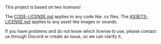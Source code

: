 This project is based on two licenses!

The [CODE-LICENSE.md](CODE-LICENSE.md) applies to any code like .cs files.
The [ASSETS-LICENSE.md](ASSETS-LICENSE.md) applies to any asset like images or sounds.

If you have problems and do not know which license to use,
please contact us through Discord or create an issue, so we can clarify it.
